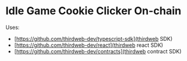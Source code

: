 # Idle Game Cookie Clicker On-chain

Uses:
* [https://github.com/thirdweb-dev/typescript-sdk](thirdweb SDK)
* [https://github.com/thirdweb-dev/react](thirdweb react SDK)
* [https://github.com/thirdweb-dev/contracts](thirdweb contract SDK)
